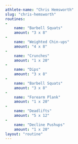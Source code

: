 ```yaml
---
athlete-name: "Chris Hemsworth"
slug: "chris-hemsworth"
routines:
-
	name: "Barbell Squats"
	amount: "3 x 8"
-
	name: "Weighted Chin-ups"
	amount: "4 x 8"
-
	name: "Crunches"
	amount: "1 x 20"
-
	name: "Dips"
	amount: "3 x 8"
-
	name: "Barbell Squats"
	amount: "3 x 8"
-
	name: "Forearm Plank"
	amount: "1 x 20"
-
	name: "Deadlifts"
	amount: "5 x 12"
-
	name: "Decline Pushups"
	amount: "1 x 20"
layout: "routine"
---
```

